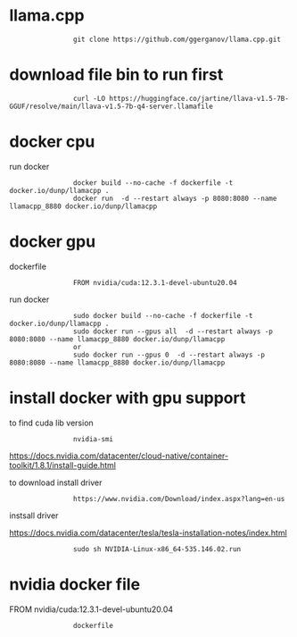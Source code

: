# llama.cpp

                    git clone https://github.com/ggerganov/llama.cpp.git

# download file bin to run first

                    curl -LO https://huggingface.co/jartine/llava-v1.5-7B-GGUF/resolve/main/llava-v1.5-7b-q4-server.llamafile

# docker cpu 


run docker 

                    docker build --no-cache -f dockerfile -t docker.io/dunp/llamacpp .
                    docker run  -d --restart always -p 8080:8080 --name llamacpp_8880 docker.io/dunp/llamacpp

# docker gpu 

dockerfile 

                    FROM nvidia/cuda:12.3.1-devel-ubuntu20.04

run docker 

                    sudo docker build --no-cache -f dockerfile -t docker.io/dunp/llamacpp .
                    sudo docker run --gpus all  -d --restart always -p 8080:8080 --name llamacpp_8880 docker.io/dunp/llamacpp
                    or
                    sudo docker run --gpus 0  -d --restart always -p 8080:8080 --name llamacpp_8880 docker.io/dunp/llamacpp

# install docker with gpu support                     

to find cuda lib version 

                    nvidia-smi 


https://docs.nvidia.com/datacenter/cloud-native/container-toolkit/1.8.1/install-guide.html


to download install driver 

                    https://www.nvidia.com/Download/index.aspx?lang=en-us


instsall driver 

https://docs.nvidia.com/datacenter/tesla/tesla-installation-notes/index.html


                    sudo sh NVIDIA-Linux-x86_64-535.146.02.run

# nvidia docker file 

FROM nvidia/cuda:12.3.1-devel-ubuntu20.04

                    dockerfile 

                